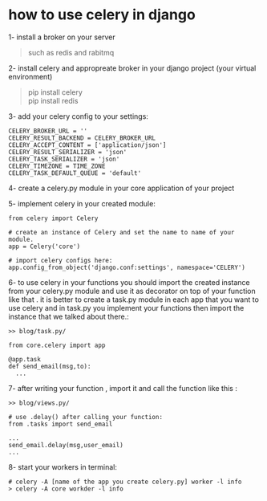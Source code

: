 # how to use celery in django

1- install a broker on your server  
> such as redis and rabitmq

2- install celery and appropreate broker in your django project (your virtual environment) 
> pip install celery  
> pip install redis

3- add your celery config to your settings:
```
CELERY_BROKER_URL = ''
CELERY_RESULT_BACKEND = CELERY_BROKER_URL
CELERY_ACCEPT_CONTENT = ['application/json']
CELERY_RESULT_SERIALIZER = 'json'
CELERY_TASK_SERIALIZER = 'json'
CELERY_TIMEZONE = TIME_ZONE
CELERY_TASK_DEFAULT_QUEUE = 'default'
```

4- create a celery.py module in your core application of your project

5- implement celery in your created module:
```
from celery import Celery

# create an instance of Celery and set the name to name of your module.
app = Celery('core') 

# import celery configs here:
app.config_from_object('django.conf:settings', namespace='CELERY')

```

6- to use celery in your functions you should import the created instance from your celery.py module and use it as decorator on top of your function like that . it is better to create a task.py module in each app that you want to use celery and in task.py you implement your functions
then import the instance that we talked about there.:
```
>> blog/task.py/

from core.celery import app

@app.task
def send_email(msg,to):
  ...

```

7- after writing your function , import it and call the function like this :
```
>> blog/views.py/

# use .delay() after calling your function:
from .tasks import send_email

...
send_email.delay(msg,user_email)
...

```

8- start your workers in terminal:
```
# celery -A [name of the app you create celery.py] worker -l info
> celery -A core workder -l info
```
